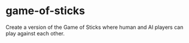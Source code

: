 # game-of-sticks
Create a version of the Game of Sticks where human and AI players can play against each other.
